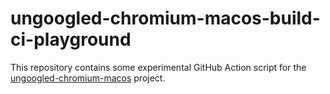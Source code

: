 # ungoogled-chromium-macos-build-ci-playground

This repository contains some experimental GitHub Action script for the [ungoogled-chromium-macos](https://github.com/ungoogled-software/ungoogled-chromium-macos) project.
